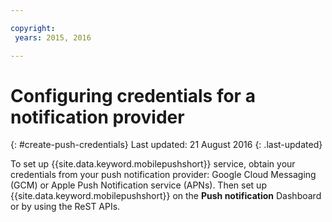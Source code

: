 ```yaml
---

copyright:
 years: 2015, 2016

---
```

# Configuring credentials for a notification provider
{: #create-push-credentials}
Last updated: 21 August 2016
{: .last-updated}

To set up {{site.data.keyword.mobilepushshort}} service, obtain your credentials from your push notification provider: Google Cloud Messaging (GCM) or Apple Push Notification service (APNs). Then set up {{site.data.keyword.mobilepushshort}} on the **Push notification** Dashboard or by using the ReST APIs.

